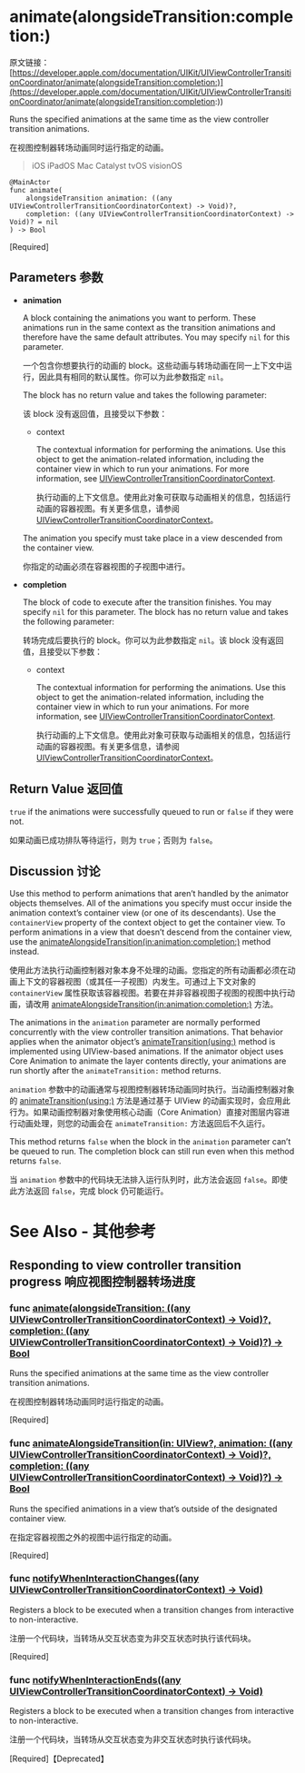 # animate(alongsideTransition:completion:)

原文链接：[https://developer.apple.com/documentation/UIKit/UIViewControllerTransitionCoordinator/animate(alongsideTransition:completion:)](https://developer.apple.com/documentation/UIKit/UIViewControllerTransitionCoordinator/animate(alongsideTransition:completion:))

Runs the specified animations at the same time as the view controller transition animations.

在视图控制器转场动画同时运行指定的动画。

> iOS
iPadOS
Mac Catalyst
tvOS
visionOS

```
@MainActor
func animate(
    alongsideTransition animation: ((any UIViewControllerTransitionCoordinatorContext) -> Void)?,
    completion: ((any UIViewControllerTransitionCoordinatorContext) -> Void)? = nil
) -> Bool
```

[Required]


## Parameters 参数

- **animation**

	A block containing the animations you want to perform. These animations run in the same context as the transition animations and therefore have the same default attributes. You may specify `nil` for this parameter.
	
	一个包含你想要执行的动画的 block。这些动画与转场动画在同一上下文中运行，因此具有相同的默认属性。你可以为此参数指定 `nil`。

	The block has no return value and takes the following parameter:
	
	该 block 没有返回值，且接受以下参数：

	- context

		The contextual information for performing the animations. Use this object to get the animation-related information, including the container view in which to run your animations. For more information, see [UIViewControllerTransitionCoordinatorContext](https://developer.apple.com/documentation/uikit/uiviewcontrollertransitioncoordinatorcontext).
		
		执行动画的上下文信息。使用此对象可获取与动画相关的信息，包括运行动画的容器视图。有关更多信息，请参阅 [UIViewControllerTransitionCoordinatorContext](https://developer.apple.com/documentation/uikit/uiviewcontrollertransitioncoordinatorcontext)。

	The animation you specify must take place in a view descended from the container view.
	
	你指定的动画必须在容器视图的子视图中进行。

- **completion**

	The block of code to execute after the transition finishes. You may specify `nil` for this parameter. The block has no return value and takes the following parameter:
	
	转场完成后要执行的 block。你可以为此参数指定 `nil`。该 block 没有返回值，且接受以下参数：

	- context

		The contextual information for performing the animations. Use this object to get the animation-related information, including the container view in which to run your animations. For more information, see [UIViewControllerTransitionCoordinatorContext](https://developer.apple.com/documentation/uikit/uiviewcontrollertransitioncoordinatorcontext).
		
		执行动画的上下文信息。使用此对象可获取与动画相关的信息，包括运行动画的容器视图。有关更多信息，请参阅 [UIViewControllerTransitionCoordinatorContext](https://developer.apple.com/documentation/uikit/uiviewcontrollertransitioncoordinatorcontext)。

## Return Value 返回值

`true` if the animations were successfully queued to run or `false` if they were not.

如果动画已成功排队等待运行，则为 `true`；否则为 `false`。

## Discussion 讨论

Use this method to perform animations that aren’t handled by the animator objects themselves. All of the animations you specify must occur inside the animation context’s container view (or one of its descendants). Use the `containerView` property of the context object to get the container view. To perform animations in a view that doesn’t descend from the container view, use the [animateAlongsideTransition(in:animation:completion:)](https://developer.apple.com/documentation/uikit/uiviewcontrollertransitioncoordinator/animatealongsidetransition(in:animation:completion:)) method instead.

使用此方法执行动画控制器对象本身不处理的动画。您指定的所有动画都必须在动画上下文的容器视图（或其任一子视图）内发生。可通过上下文对象的 `containerView` 属性获取该容器视图。若要在并非容器视图子视图的视图中执行动画，请改用 [animateAlongsideTransition(in:animation:completion:)](https://developer.apple.com/documentation/uikit/uiviewcontrollertransitioncoordinator/animatealongsidetransition(in:animation:completion:)) 方法。

The animations in the `animation` parameter are normally performed concurrently with the view controller transition animations. That behavior applies when the animator object’s [animateTransition(using:)](https://developer.apple.com/documentation/uikit/uiviewcontrolleranimatedtransitioning/animatetransition(using:)) method is implemented using UIView-based animations. If the animator object uses Core Animation to animate the layer contents directly, your animations are run shortly after the `animateTransition:` method returns.

`animation` 参数中的动画通常与视图控制器转场动画同时执行。当动画控制器对象的 [animateTransition(using:)](https://developer.apple.com/documentation/uikit/uiviewcontrolleranimatedtransitioning/animatetransition(using:)) 方法是通过基于 UIView 的动画实现时，会应用此行为。如果动画控制器对象使用核心动画（Core Animation）直接对图层内容进行动画处理，则您的动画会在 `animateTransition:` 方法返回后不久运行。

This method returns `false` when the block in the `animation` parameter can’t be queued to run. The completion block can still run even when this method returns `false`.

当 `animation` 参数中的代码块无法排入运行队列时，此方法会返回 `false`。即使此方法返回 `false`，完成 block 仍可能运行。

# See Also - 其他参考

## Responding to view controller transition progress 响应视图控制器转场进度

### func [animate(alongsideTransition: ((any UIViewControllerTransitionCoordinatorContext) -> Void)?, completion: ((any UIViewControllerTransitionCoordinatorContext) -> Void)?) -> Bool](https://developer.apple.com/documentation/uikit/uiviewcontrollertransitioncoordinator/animate(alongsidetransition:completion:))
Runs the specified animations at the same time as the view controller transition animations.

在视图控制器转场动画同时运行指定的动画。

[Required]

### func [animateAlongsideTransition(in: UIView?, animation: ((any UIViewControllerTransitionCoordinatorContext) -> Void)?, completion: ((any UIViewControllerTransitionCoordinatorContext) -> Void)?) -> Bool](https://developer.apple.com/documentation/uikit/uiviewcontrollertransitioncoordinator/animatealongsidetransition(in:animation:completion:))

Runs the specified animations in a view that’s outside of the designated container view.

在指定容器视图之外的视图中运行指定的动画。

[Required]

### func [notifyWhenInteractionChanges((any UIViewControllerTransitionCoordinatorContext) -> Void)](https://developer.apple.com/documentation/uikit/uiviewcontrollertransitioncoordinator/notifywheninteractionchanges(_:))

Registers a block to be executed when a transition changes from interactive to non-interactive.

注册一个代码块，当转场从交互状态变为非交互状态时执行该代码块。

[Required]

### func [notifyWhenInteractionEnds((any UIViewControllerTransitionCoordinatorContext) -> Void)](https://developer.apple.com/documentation/uikit/uiviewcontrollertransitioncoordinator/notifywheninteractionends(_:))

Registers a block to be executed when a transition changes from interactive to non-interactive.

注册一个代码块，当转场从交互状态变为非交互状态时执行该代码块。

[Required]【Deprecated】



